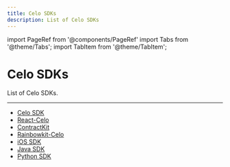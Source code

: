 ```yaml
---
title: Celo SDKs
description: List of Celo SDKs
---
```


import PageRef from '@components/PageRef'
import Tabs from '@theme/Tabs';
import TabItem from '@theme/TabItem';

# Celo SDKs

List of Celo SDKs.

---

- [Celo SDK](https://celo-sdk-docs.readthedocs.io/en/latest/)
- [React-Celo](../react-celo/index.md)
- [ContractKit](../contractkit/index.md)
- [Rainbowkit-Celo](../rainbowkit-celo/index.md)
- [iOS SDK](https://github.com/heymateag/celoiossdk)
- [Java SDK](https://github.com/blaize-tech/celo-sdk-java)
- [Python SDK](https://github.com/blaize-tech/celo-sdk-py/)
